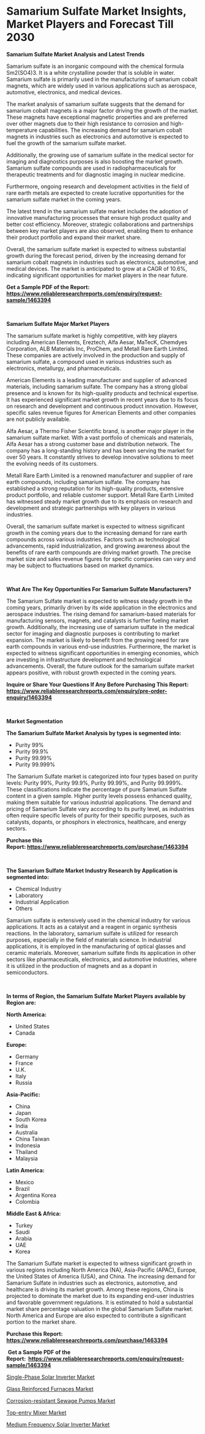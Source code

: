 <p><h1>Samarium Sulfate Market Insights, Market Players and Forecast Till 2030</h1></p><p><strong>Samarium Sulfate Market Analysis and Latest Trends</strong></p>
<p><p>Samarium sulfate is an inorganic compound with the chemical formula Sm2(SO4)3. It is a white crystalline powder that is soluble in water. Samarium sulfate is primarily used in the manufacturing of samarium cobalt magnets, which are widely used in various applications such as aerospace, automotive, electronics, and medical devices.</p><p>The market analysis of samarium sulfate suggests that the demand for samarium cobalt magnets is a major factor driving the growth of the market. These magnets have exceptional magnetic properties and are preferred over other magnets due to their high resistance to corrosion and high-temperature capabilities. The increasing demand for samarium cobalt magnets in industries such as electronics and automotive is expected to fuel the growth of the samarium sulfate market.</p><p>Additionally, the growing use of samarium sulfate in the medical sector for imaging and diagnostics purposes is also boosting the market growth. Samarium sulfate compounds are used in radiopharmaceuticals for therapeutic treatments and for diagnostic imaging in nuclear medicine.</p><p>Furthermore, ongoing research and development activities in the field of rare earth metals are expected to create lucrative opportunities for the samarium sulfate market in the coming years.</p><p>The latest trend in the samarium sulfate market includes the adoption of innovative manufacturing processes that ensure high product quality and better cost efficiency. Moreover, strategic collaborations and partnerships between key market players are also observed, enabling them to enhance their product portfolio and expand their market share.</p><p>Overall, the samarium sulfate market is expected to witness substantial growth during the forecast period, driven by the increasing demand for samarium cobalt magnets in industries such as electronics, automotive, and medical devices. The market is anticipated to grow at a CAGR of 10.6%, indicating significant opportunities for market players in the near future.</p></p>
<p><strong>Get a Sample PDF of the Report:&nbsp; <a href="https://www.reliableresearchreports.com/enquiry/request-sample/1463394">https://www.reliableresearchreports.com/enquiry/request-sample/1463394</a></strong></p>
<p>&nbsp;</p>
<p><strong>Samarium Sulfate Major Market Players</strong></p>
<p><p>The samarium sulfate market is highly competitive, with key players including American Elements, Ereztech, Alfa Aesar, MaTecK, Chemdyes Corporation, ALB Materials Inc, ProChem, and Metall Rare Earth Limited. These companies are actively involved in the production and supply of samarium sulfate, a compound used in various industries such as electronics, metallurgy, and pharmaceuticals.</p><p>American Elements is a leading manufacturer and supplier of advanced materials, including samarium sulfate. The company has a strong global presence and is known for its high-quality products and technical expertise. It has experienced significant market growth in recent years due to its focus on research and development and continuous product innovation. However, specific sales revenue figures for American Elements and other companies are not publicly available.</p><p>Alfa Aesar, a Thermo Fisher Scientific brand, is another major player in the samarium sulfate market. With a vast portfolio of chemicals and materials, Alfa Aesar has a strong customer base and distribution network. The company has a long-standing history and has been serving the market for over 50 years. It constantly strives to develop innovative solutions to meet the evolving needs of its customers.</p><p>Metall Rare Earth Limited is a renowned manufacturer and supplier of rare earth compounds, including samarium sulfate. The company has established a strong reputation for its high-quality products, extensive product portfolio, and reliable customer support. Metall Rare Earth Limited has witnessed steady market growth due to its emphasis on research and development and strategic partnerships with key players in various industries.</p><p>Overall, the samarium sulfate market is expected to witness significant growth in the coming years due to the increasing demand for rare earth compounds across various industries. Factors such as technological advancements, rapid industrialization, and growing awareness about the benefits of rare earth compounds are driving market growth. The precise market size and sales revenue figures for specific companies can vary and may be subject to fluctuations based on market dynamics.</p></p>
<p>&nbsp;</p>
<p><strong>What Are The Key Opportunities For Samarium Sulfate Manufacturers?</strong></p>
<p><p>The Samarium Sulfate market is expected to witness steady growth in the coming years, primarily driven by its wide application in the electronics and aerospace industries. The rising demand for samarium-based materials for manufacturing sensors, magnets, and catalysts is further fueling market growth. Additionally, the increasing use of samarium sulfate in the medical sector for imaging and diagnostic purposes is contributing to market expansion. The market is likely to benefit from the growing need for rare earth compounds in various end-use industries. Furthermore, the market is expected to witness significant opportunities in emerging economies, which are investing in infrastructure development and technological advancements. Overall, the future outlook for the samarium sulfate market appears positive, with robust growth expected in the coming years.</p></p>
<p><strong>Inquire or Share Your Questions If Any Before Purchasing This Report: <a href="https://www.reliableresearchreports.com/enquiry/pre-order-enquiry/1463394">https://www.reliableresearchreports.com/enquiry/pre-order-enquiry/1463394</a></strong></p>
<p>&nbsp;</p>
<p><strong>Market Segmentation</strong></p>
<p><strong>The Samarium Sulfate Market Analysis by types is segmented into:</strong></p>
<p><ul><li>Purity 99%</li><li>Purity 99.9%</li><li>Purity 99.99%</li><li>Purity 99.999%</li></ul></p>
<p><p>The Samarium Sulfate market is categorized into four types based on purity levels: Purity 99%, Purity 99.9%, Purity 99.99%, and Purity 99.999%. These classifications indicate the percentage of pure Samarium Sulfate content in a given sample. Higher purity levels possess enhanced quality, making them suitable for various industrial applications. The demand and pricing of Samarium Sulfate vary according to its purity level, as industries often require specific levels of purity for their specific purposes, such as catalysts, dopants, or phosphors in electronics, healthcare, and energy sectors.</p></p>
<p><strong>Purchase this Report:&nbsp;<a href="https://www.reliableresearchreports.com/purchase/1463394">https://www.reliableresearchreports.com/purchase/1463394</a></strong></p>
<p>&nbsp;</p>
<p><strong>The Samarium Sulfate Market Industry Research by Application is segmented into:</strong></p>
<p><ul><li>Chemical Industry</li><li>Laboratory</li><li>Industrial Application</li><li>Others</li></ul></p>
<p><p>Samarium sulfate is extensively used in the chemical industry for various applications. It acts as a catalyst and a reagent in organic synthesis reactions. In the laboratory, samarium sulfate is utilized for research purposes, especially in the field of materials science. In industrial applications, it is employed in the manufacturing of optical glasses and ceramic materials. Moreover, samarium sulfate finds its application in other sectors like pharmaceuticals, electronics, and automotive industries, where it is utilized in the production of magnets and as a dopant in semiconductors.</p></p>
<p>&nbsp;</p>
<p><strong>In terms of Region, the Samarium Sulfate Market Players available by Region are:</strong></p>
<p>
    <p> <strong> North America: </strong>
        <ul>
            <li>United States</li>
            <li>Canada</li>
        </ul>
        </p> 
    <p> <strong> Europe: </strong>
        <ul>
            <li>Germany</li>
            <li>France</li>
            <li>U.K.</li>
            <li>Italy</li>
            <li>Russia</li>
        </ul>
        </p> 
    <p> <strong> Asia-Pacific: </strong>
        <ul>
            <li>China</li>
            <li>Japan</li>
            <li>South Korea</li>
            <li>India</li>
            <li>Australia</li>
            <li>China Taiwan</li>
            <li>Indonesia</li>
            <li>Thailand</li>
            <li>Malaysia</li>
        </ul>
        </p> 
    <p> <strong> Latin America: </strong>
        <ul>
            <li>Mexico</li>
            <li>Brazil</li>
            <li>Argentina Korea</li>
            <li>Colombia</li>
        </ul>
        </p> 
    <p> <strong> Middle East & Africa: </strong>
        <ul>
            <li>Turkey</li>
            <li>Saudi</li>
            <li>Arabia</li>
            <li>UAE</li>
            <li>Korea</li>
        </ul>
    </p>
    </p>
<p><p>The Samarium Sulfate market is expected to witness significant growth in various regions including North America (NA), Asia-Pacific (APAC), Europe, the United States of America (USA), and China. The increasing demand for Samarium Sulfate in industries such as electronics, automotive, and healthcare is driving its market growth. Among these regions, China is projected to dominate the market due to its expanding end-user industries and favorable government regulations. It is estimated to hold a substantial market share percentage valuation in the global Samarium Sulfate market. North America and Europe are also expected to contribute a significant portion to the market share.</p></p>
<p><strong>Purchase this Report: <a href="https://www.reliableresearchreports.com/purchase/1463394">https://www.reliableresearchreports.com/purchase/1463394</a></strong></p>
<p>&nbsp;<strong>Get a Sample PDF of the Report:&nbsp;&nbsp;<a href="https://www.reliableresearchreports.com/enquiry/request-sample/1463394">https://www.reliableresearchreports.com/enquiry/request-sample/1463394</a></strong></p>
<p><strong></strong></p>
<p><p><a href="https://medium.com/@robinsinghrp23/single-phase-solar-inverter-market-size-and-market-trends-complete-industry-overview-2023-to-2030-a998cdac0948">Single-Phase Solar Inverter Market</a></p><p><a href="https://medium.com/@amrutreliable23/glass-reinforced-furnaces-market-analysis-its-cagr-market-segmentation-and-global-industry-338364f3c5d7">Glass Reinforced Furnaces Market</a></p><p><a href="https://medium.com/@sanjubabarp23/corrosion-resistant-sewage-pumps-market-competitive-analysis-market-trends-and-forecast-to-2030-823b7f67adc2">Corrosion-resistant Sewage Pumps Market</a></p><p><a href="https://medium.com/@sureshrainarp23/top-entry-mixer-market-research-report-its-history-and-forecast-2023-to-2030-16b7fadac1a6">Top-entry Mixer Market</a></p><p><a href="https://medium.com/@abhishekreliable23/medium-frequency-solar-inverter-market-insight-market-trends-growth-forecasted-from-2023-to-2030-9e2a2483a6c4">Medium Frequency Solar Inverter Market</a></p></p>